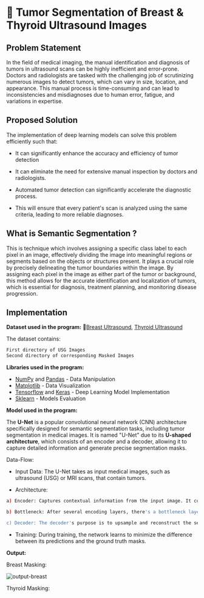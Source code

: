 
# 🚀 Tumor Segmentation of Breast & Thyroid Ultrasound Images

## Problem Statement

In the field of medical imaging, the manual identification and diagnosis of tumors in ultrasound scans can be highly inefficient and error-prone. Doctors and radiologists are tasked with the challenging job of scrutinizing numerous images to detect tumors, which can vary in size, location, and appearance. This manual process is time-consuming and can lead to inconsistencies and misdiagnoses due to human error, fatigue, and variations in expertise.

## Proposed Solution
The implementation of deep learning models can solve this problem efficiently such that:

* It can significantly enhance the accuracy and efficiency of tumor detection

* It can eliminate the need for extensive manual inspection by doctors and radiologists.

* Automated tumor detection can significantly accelerate the diagnostic process.

* This will ensure that every patient's scan is analyzed using the same criteria, leading to more reliable diagnoses.

## What is Semantic Segmentation ?  

This is technique which involves assigning a specific class label to each pixel in an image, effectively dividing the image into meaningful regions or segments based on the objects or structures present. It plays a crucial role by precisely delineating the tumor boundaries within the image. By assigning each pixel in the image as either part of the tumor or background, this method allows for the accurate identification and localization of tumors, which is essential for diagnosis, treatment planning, and monitoring disease progression. 

## Implementation

**Dataset used in the program:** 🔗[Breast Ultrasound](https://www.kaggle.com/datasets/aryashah2k/breast-ultrasound-images-dataset), [Thyroid Ultrasound](https://www.kaggle.com/datasets/eiraoi/thyroidultrasound)

The dataset contains:
```bash
First directory of USG Images
Second directory of corresponding Masked Images
```

**Libraries used in the program:**
* [NumPy](https://numpy.org/doc/stable/) and [Pandas](https://pandas.pydata.org/docs/) - Data Manipulation
* [Matplotlib](https://matplotlib.org/stable/index.html) - Data Visualization
* [Tensorflow](https://www.tensorflow.org/api_docs) and [Keras](https://www.tensorflow.org/guide/keras) - Deep Learning Model Implementation
* [Sklearn](https://scikit-learn.org/0.21/documentation.html) - Models Evaluation

**Model used in the program:**

The **U-Net** is a popular convolutional neural network (CNN) architecture specifically designed for semantic segmentation tasks, including tumor segmentation in medical images. It is named "U-Net" due to its **U-shaped architecture**, which consists of an encoder and a decoder, allowing it to capture detailed information and generate precise segmentation masks. 

Data-Flow:

* Input Data:
The U-Net takes as input medical images, such as ultrasound (USG) or MRI scans, that contain tumors.

* Architecture:
```bash
a) Encoder: Captures contextual information from the input image. It consists of a series of convolutional layers with pooling operations (typically max-pooling) that progressively reduce the spatial dimensions of the feature maps while increasing the number of feature channels      

b) Bottleneck: After several encoding layers, there's a bottleneck layer that captures the most critical features.          

c) Decoder: The decoder's purpose is to upsample and reconstruct the segmentation mask. It consists of a series of up-convolutional (transposed convolution or upsampling) layers that gradually increase the spatial resolution of the feature maps.        
```
* Training:
During training, the network learns to minimize the difference between its predictions and the ground truth masks.


**Output:**

Breast Masking:

![output-breast](https://github.com/yuvraj-kalsi/Tumor-Segmentation/assets/84912620/e1a7b6eb-5e66-42cd-ad59-81cf826c1a53)


Thyroid Masking:






